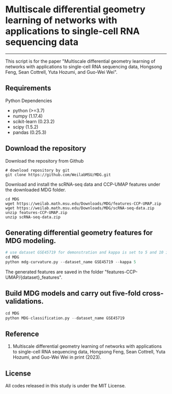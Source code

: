 # Multiscale differential geometry learning of networks with applications to single-cell RNA sequencing data

---
This script is for the paper "Multiscale differential geometry learning of networks with applications to single-cell RNA sequencing data, Hongsong Feng, Sean Cottrell, Yuta Hozumi, and  Guo-Wei Wei".

## Requirements

Python Dependencies
- python (>=3.7)
- numpy (1.17.4)
- scikit-learn (0.23.2)
- scipy (1.5.2)
- pandas (0.25.3)


## Download the repository
Download the repository from Github
```shell
# download repository by git
git clone https://github.com/WeilabMSU/MDG.git
```


Download and install the scRNA-seq data and CCP-UMAP features under the downloaded MDG folder.

```shell
cd MDG
wget https://weilab.math.msu.edu/Downloads/MDG/features-CCP-UMAP.zip  
wget https://weilab.math.msu.edu/Downloads/MDG/scRNA-seq-data.zip  
unzip features-CCP-UMAP.zip  
unzip scRNA-seq-data.zip  
```

## Generating differential geometry features for MDG modeling.

```python
# use dataset GSE45719 for demonstration and kappa is set to 5 and 10 in our paper.
cd MDG
python mdg-curvature.py --dataset_name GSE45719 --kappa 5
```
The generated features are saved in the folder "features-CCP-UMAP/{dataset}_features".

## Build MDG models and carry out five-fold cross-validations.

```python
cd MDG
python MDG-classification.py --dataset_name GSE45719
```

## Reference

1. Multiscale differential geometry learning of networks with applications to single-cell RNA sequencing data, Hongsong Feng, Sean Cottrell, Yuta Hozumi, and  Guo-Wei Wei in print (2023).


## License
All codes released in this study is under the MIT License.

